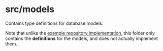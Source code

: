 # src/models

Contains type definitions for database models.

Note that unlike the [example repository implementation](https://github.com/santiq/bulletproof-nodejs/blob/master/src/models/user.ts), this folder only contains the **definitions** for the models, and does not actually implement them.